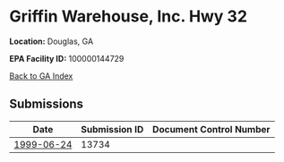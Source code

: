 # Griffin Warehouse, Inc. Hwy 32

**Location:** Douglas, GA

**EPA Facility ID:** 100000144729

[Back to GA Index](../../index.md)

## Submissions

| Date | Submission ID | Document Control Number |
|------|--------------|-------------------------|
| [1999-06-24](submissions/13734.md) | 13734 |  |
